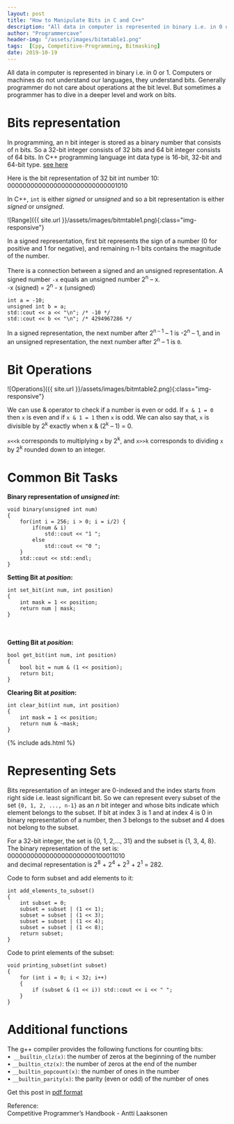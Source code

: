 ```yaml
---
layout: post
title: "How to Manipulate Bits in C and C++"
description: "All data in computer is represented in binary i.e. in 0 or 1. Computers or machines do not understand our languages, they understand bits. Generally programmer do not care about operations at the bit level. But sometimes a programmer has to dive in a deeper level and work on bits."
author: "Programmercave"
header-img: "/assets/images/bitmtable1.png"
tags:  [Cpp, Competitive-Programming, Bitmasking]
date: 2019-10-19
---
```




All data in computer is represented in binary i.e. in 0 or 1. Computers or machines do not understand our languages, they understand bits. Generally programmer do not care about operations at the bit level. But sometimes a programmer has to dive in a deeper level and work on bits.

# Bits representation
In programming, an n bit integer is stored as a binary number that consists of n bits. So a 32-bit integer consists of 32 bits and 64 bit integer consists of 64 bits. In C++ programming language int data type is 16-bit, 32-bit and 64-bit type. [see here](https://en.cppreference.com/w/cpp/language/types)

Here is the bit representation of 32 bit int number 10:<br/>
	00000000000000000000000000001010

In C++, `int` is either *signed* or *unsigned* and so a bit representation is either *signed* or *unsigned*. 

![Range]({{ site.url }}/assets/images/bitmtable1.png){:class="img-responsive"}

In a signed representation, first bit represents the sign of a number (0 for positive and 1 for negative), and remaining n-1 bits contains the magnitude of the number.
 <br/><input type="hidden" name="IL_IN_ARTICLE"> <br/>
There is a connection between a signed and an unsigned representation. A signed number `-x` equals an unsigned number 2<sup>n</sup> – x.<br/>
  -x (signed) = 2<sup>n</sup> - x (unsigned)

```
int a = -10;
unsigned int b = a;
std::cout << a << "\n"; /* -10 */
std::cout << b << "\n"; /* 4294967286 */
```

In a signed representation, the next number after 2<sup>n – 1</sup> – 1 is -2<sup>n</sup> – 1, and in an unsigned representation, the next number after 2<sup>n</sup> – 1 is `0`.

# Bit Operations

![Operations]({{ site.url }}/assets/images/bitmtable2.png){:class="img-responsive"}


We can use & operator to check if a number is even or odd. If `x & 1 = 0` then `x` is even and if `x & 1 = 1` then `x` is odd. We can also say that, `x` is divisible by 2<sup>k</sup> exactly when x & (2<sup>k</sup> – 1) = 0.

`x<<k` corresponds to multiplying `x` by 2<sup>k</sup>, and `x>>k` corresponds to dividing `x` by 2<sup>k</sup> rounded down to an integer.

# Common Bit Tasks

**Binary representation of _unsigned int_:**
```
void binary(unsigned int num)
{
	for(int i = 256; i > 0; i = i/2) {
		if(num & i) 
			std::cout << "1 ";
		else
			std::cout << "0 ";
	}
	std::cout << std::endl;
}
```

**Setting Bit at *position*:**
```
int set_bit(int num, int position)
{
	int mask = 1 << position;
	return num | mask;
}
```
 <br/><input type="hidden" name="IL_IN_ARTICLE"> <br/>
**Getting Bit at *position*:**
```
bool get_bit(int num, int position)
{
	bool bit = num & (1 << position);
	return bit;
}
```
**Clearing Bit at *position*:**
```
int clear_bit(int num, int position)
{
	int mask = 1 << position;
	return num & ~mask;
}
```

{% include ads.html %}
# Representing Sets

Bits representation of an integer are 0-indexed and the index starts from right side i.e. least significant bit. So we can represent every subset of the set `{0, 1, 2, ..., n-1}` as an *n* bit integer and whose bits indicate which element belongs to the subset. If bit at index 3 is 1 and at index 4 is 0 in binary representation of a number, then 3 belongs to the subset and 4  does not belong to the subset.

For a 32-bit integer, the set is {0, 1, 2,..., 31} and the subset is {1, 3, 4, 8}. The binary representation of the set is:
	00000000000000000000000100011010<br/>
and decimal representation is 2<sup>8</sup> + 2<sup>4</sup> + 2<sup>3</sup> + 2<sup>1</sup> = 282.

Code to form subset and add elements to it:
```
int add_elements_to_subset()
{
	int subset = 0;
	subset = subset | (1 << 1);
	subset = subset | (1 << 3);
	subset = subset | (1 << 4);
	subset = subset | (1 << 8);
	return subset;
}
```

Code to print elements of the subset:
```
void printing_subset(int subset)
{
	for (int i = 0; i < 32; i++) 
	{
		if (subset & (1 << i)) std::cout << i << " ";
	}
}
```

# Additional functions

The g++ compiler provides the following functions for counting bits:<br/>
	•` __builtin_clz(x)`: the number of zeros at the beginning of the number<br/>
	• `__builtin_ctz(x)`: the number of zeros at the end of the number<br/>
	• `__builtin_popcount(x)`: the number of ones in the number<br/>
	• `__builtin_parity(x)`: the parity (even or odd) of the number of ones<br/>

  
Get this post in [pdf format](https://www.file-up.org/uqqr7dbnhy8w)

Reference: <br/>
	Competitive Programmer’s Handbook - Antti Laaksonen

